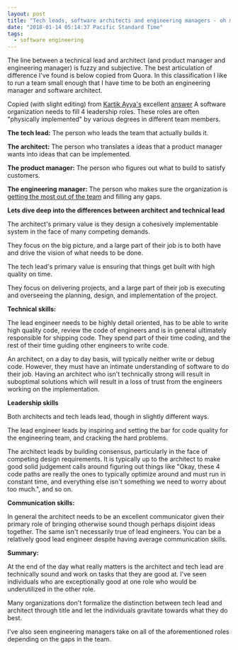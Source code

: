 ```yaml
---
layout: post
title: "Tech leads, software architects and engineering managers - oh my!"
date: "2018-01-14 05:14:37 Pacific Standard Time"
tags:
  - software engineering
---
```


The line between a technical lead and architect (and product manager and engineering manager) is fuzzy and subjective. The best articulation of difference I've found is below copied from Quora. In this classification I like to run a team small enough that I have time to be both an engineering manager and software architect.

Copied (with slight editing) from [Kartik Ayya's](https://www.quora.com/profile/Kartik-Ayya) excellent [answer](https://www.quora.com/What-are-the-key-differences-between-a-technical-architect-and-a-lead-software-engineer)
A software organization needs to fill 4 leadership roles. These roles are often "physically implemented" by various degrees in different team members.

**The tech lead:** The person who leads the team that actually builds it.

**The architect:** The person who translates a ideas that a product manager wants into ideas that can be implemented.

**The product manager:** The person who figures out what to build to satisfy customers.

**The engineering manager:** The person who makes sure the organization is [getting the most out of the team](/being-a-great-manager) and filling any gaps.

**Lets dive deep into the differences between architect and technical lead**

The architect's primary value is they design a cohesively implementable system in the face of many competing demands.

They focus on the big picture, and a large part of their job is to both have and drive the vision of what needs to be done.

The tech lead's primary value is ensuring that things get built with high quality on time.

They focus on delivering projects, and a large part of their job is executing and overseeing the planning, design, and implementation of the project.

**Technical skills:**

The lead engineer needs to be highly detail oriented, has to be able to write high quality code, review the code of engineers and is in general ultimately responsible for shipping code. They spend part of their time coding, and the rest of their time guiding other engineers to write code.

An architect, on a day to day basis, will typically neither write or debug code. However, they must have an intimate understanding of software to do their job. Having an architect who isn't technically strong will result in suboptimal solutions which will result in a loss of trust from the engineers working on the implementation.

**Leadership skills**

Both architects and tech leads lead, though in slightly different ways.

The lead engineer leads by inspiring and setting the bar for code quality for the engineering team, and cracking the hard problems.

The architect leads by building consensus, particularly in the face of competing design requirements. It is typically up to the architect to make good solid judgement calls around figuring out things like "Okay, these 4 code paths are really the ones to typically optimize around and must run in constant time, and everything else isn't something we need to worry about too much.", and so on.

**Communication skills:**

In general the architect needs to be an excellent communicator given their primary role of bringing otherwise sound though perhaps disjoint ideas together. The same isn't necessarily true of lead engineers. You can be a relatively good lead engineer despite having average communication skills.

**Summary:**

At the end of the day what really matters is the architect and tech lead are technically sound and work on tasks that they are good at. I've seen individuals who are exceptionally good at one role who would be underutilized in the other role.

Many organizations don't formalize the distinction between tech lead and architect through title and let the individuals gravitate towards what they do best.

I've also seen engineering managers take on all of the aforementioned roles depending on the gaps in the team.
